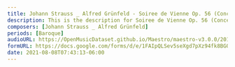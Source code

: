 ```yaml
---
title: Johann Strauss _ Alfred Grünfeld - Soiree de Vienne Op. 56 (Concert Paraphrase on the overture from Die Fledermaus) (1)
description: This is the description for Soiree de Vienne Op. 56 (Concert Paraphrase on the overture from Die Fledermaus) by Johann Strauss _ Alfred Grünfeld
composers: [Johann Strauss _ Alfred Grünfeld]
periods: [Baroque]
audioURL: https://OpenMusicDataset.github.io/Maestro/maestro-v3.0.0/2015/MIDI-Unprocessed_R1_D2-21-22_mid--AUDIO-from_mp3_21_R1_2015_wav--5.midi
formURL: https://docs.google.com/forms/d/e/1FAIpQLSev5seXgd7pXz94fk8BGQrsMDHoacEo7kd0Wf6Xte-3XlHzmQ/viewform
date: 2021-08-08T07:43:13-06:00
---
```

